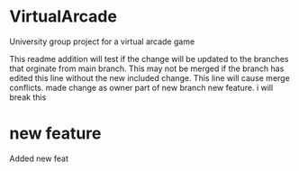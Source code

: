 # VirtualArcade
 University group project for a virtual arcade game

 This readme addition will test if the change will be updated to the branches that orginate from main branch.
 This may not be merged if the branch has edited this line without the new included change.
 This line will cause merge conflicts.
 made change as owner
 part of new branch
 new feature.
i will break this
# new feature
Added new feat
